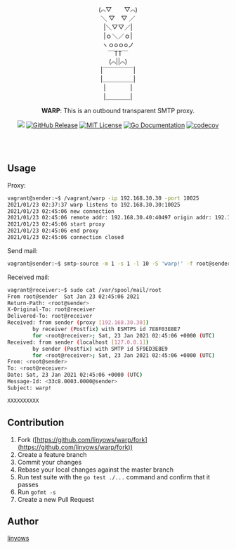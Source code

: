 <p align="center">
(⌒▽　　▽⌒)<br>
＼ ▽　▽ ／<br>
|＼▽▽／|<br>
|ｏ＼／ｏ|<br>
ヽｏoｏoノ<br>
￣TT￣<br>
(⌒||⌒)<br>
|￣￣￣￣￣|<br>
|＿＿＿＿＿|<br>
|　　　　|<br>
|＿＿＿＿|<br>
</p>

<p align="center">
<strong>WARP</strong>: This is an outbound transparent SMTP proxy.
</p>
<p align="center">
<a href="https://github.com/linyows/warp/actions" title="actions"><img src="https://img.shields.io/github/workflow/status/linyows/warp/Go?style=for-the-badge"></a>
<a href="https://github.com/linyows/warp/releases"><img src="http://img.shields.io/github/release/linyows/warp.svg?style=for-the-badge" alt="GitHub Release"></a>
<a href="https://github.com/linyows/warp/blob/master/LICENSE"><img src="http://img.shields.io/badge/license-MIT-blue.svg?style=for-the-badge" alt="MIT License"></a>
<a href="http://godoc.org/github.com/linyows/warp"><img src="http://img.shields.io/badge/go-documentation-blue.svg?style=for-the-badge" alt="Go Documentation"></a>
<a href="https://codecov.io/gh/linyows/warp"> <img src="https://img.shields.io/codecov/c/github/linyows/warp.svg?style=for-the-badge" alt="codecov"></a>
</p><br><br>

Usage
--

Proxy:

```sh
vagrant@sender:~$ /vagrant/warp -ip 192.168.30.30 -port 10025
2021/01/23 02:37:37 warp listens to 192.168.30.30:10025
2021/01/23 02:45:06 new connection
2021/01/23 02:45:06 remote addr: 192.168.30.40:40497 origin addr: 192.168.30.50:25
2021/01/23 02:45:06 start proxy
2021/01/23 02:45:06 end proxy
2021/01/23 02:45:06 connection closed
```

Send mail:

```sh
vagrant@sender:~$ smtp-source -m 1 -s 1 -l 10 -S 'warp!' -f root@sender -t root@receiver localhost:25
```

Received mail:

```sh
vagrant@receiver:~$ sudo cat /var/spool/mail/root
From root@sender  Sat Jan 23 02:45:06 2021
Return-Path: <root@sender>
X-Original-To: root@receiver
Delivered-To: root@receiver
Received: from sender (proxy [192.168.30.30])
        by receiver (Postfix) with ESMTPS id 7E8F03E8E7
        for <root@receiver>; Sat, 23 Jan 2021 02:45:06 +0000 (UTC)
Received: from sender (localhost [127.0.0.1])
        by sender (Postfix) with SMTP id 5F9ED3E8E9
        for <root@receiver>; Sat, 23 Jan 2021 02:45:06 +0000 (UTC)
From: <root@sender>
To: <root@receiver>
Date: Sat, 23 Jan 2021 02:45:06 +0000 (UTC)
Message-Id: <33c8.0003.0000@sender>
Subject: warp!

XXXXXXXXXX

```

Contribution
--

1. Fork ([https://github.com/linyows/warp/fork](https://github.com/linyows/warp/fork))
1. Create a feature branch
1. Commit your changes
1. Rebase your local changes against the master branch
1. Run test suite with the `go test ./...` command and confirm that it passes
1. Run `gofmt -s`
1. Create a new Pull Request

Author
--

[linyows](https://github.com/linyows)
